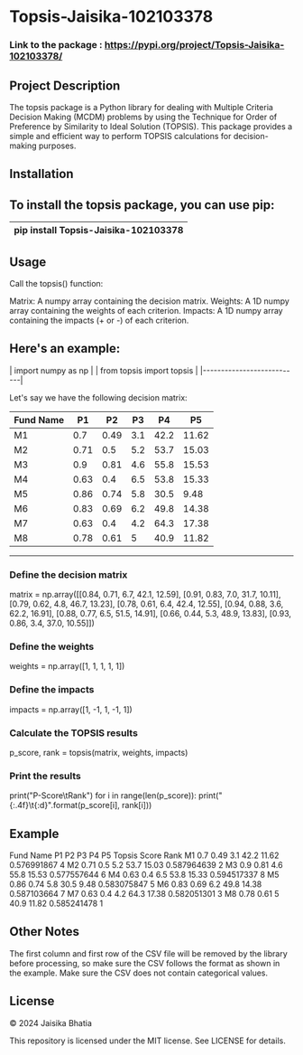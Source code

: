 # Topsis-Jaisika-102103378

### Link to the package : https://pypi.org/project/Topsis-Jaisika-102103378/

## Project Description

The topsis package is a Python library for dealing with Multiple Criteria Decision Making (MCDM) problems by using the Technique for Order of Preference by Similarity to Ideal Solution (TOPSIS). This package provides a simple and efficient way to perform TOPSIS calculations for decision-making purposes.

## Installation

To install the topsis package, you can use pip:
 --------------------------------------
| pip install Topsis-Jaisika-102103378 |
|--------------------------------------|

## Usage

Call the topsis() function:

Matrix: A numpy array containing the decision matrix.
Weights: A 1D numpy array containing the weights of each criterion.
Impacts: A 1D numpy array containing the impacts (+ or -) of each criterion.

Here's an example:
 ----------------------------
| import numpy as np        |
| from topsis import topsis |
|---------------------------|



Let's say we have the following decision matrix:

| Fund Name|    P1    |    P2    |     P3   |    P4    |     P5   |
|----------|----------|----------|----------|----------|----------|
| M1       |    0.7	  |   0.49   |     3.1	 |   42.2   |   11.62  |
| M2       |    0.71  |   0.5	   |     5.2	 |   53.7   |   15.03  |
| M3	      |    0.9	  |   0.81   |     4.6	 |   55.8   |   15.53  |
| M4	      |    0.63  |    0.4	  |     6.5	 |   53.8   |   15.33  |
| M5      	|    0.86  |   0.74	  |     5.8	 |   30.5	  |   9.48   |
| M6	      |    0.83  |   0.69	  |     6.2	 |   49.8	  |   14.38  |
| M7	      |    0.63  |   0.4	   |     4.2	 |   64.3   |  	17.38  |
| M8	      |    0.78  |   0.61	  |      5	  |   40.9	  |   11.82  |
-------------------------------------------------------------------
### Define the decision matrix
matrix = np.array([[0.84, 0.71, 6.7, 42.1, 12.59],
    [0.91, 0.83, 7.0, 31.7, 10.11],
    [0.79, 0.62, 4.8, 46.7, 13.23],
    [0.78, 0.61, 6.4, 42.4, 12.55],
    [0.94, 0.88, 3.6, 62.2, 16.91],
    [0.88, 0.77, 6.5, 51.5, 14.91],
    [0.66, 0.44, 5.3, 48.9, 13.83],
    [0.93, 0.86, 3.4, 37.0, 10.55]])

### Define the weights
weights = np.array([1, 1, 1, 1, 1])

### Define the impacts
impacts = np.array([1, -1, 1, -1, 1])

### Calculate the TOPSIS results
p_score, rank = topsis(matrix, weights, impacts)

### Print the results
print("P-Score\tRank")
for i in range(len(p_score)):
    print("{:.4f}\t{:d}".format(p_score[i], rank[i]))



## Example

Fund Name	P1	  P2	P3	  P4	P5	  Topsis Score	Rank
M1	        0.7	  0.49	3.1	42.2	11.62	0.576991867	4
M2	        0.71  0.5	5.2	53.7	15.03	0.587964639	2
M3	        0.9	  0.81	4.6	55.8	15.53	0.577557644	6
M4	        0.63  0.4	6.5	53.8	15.33	0.594517337	8
M5	        0.86  0.74	5.8	30.5	9.48	0.583075847	5
M6	        0.83  0.69	6.2	49.8	14.38	0.587103664	7
M7	        0.63  0.4	4.2	64.3	17.38	0.582051301	3
M8	        0.78  0.61	5	40.9	11.82	0.585241478	1





## Other Notes

The first column and first row of the CSV file will be removed by the library before processing, so make sure the CSV follows the format as shown in the example.
Make sure the CSV does not contain categorical values.

## License

© 2024 Jaisika Bhatia

This repository is licensed under the MIT license. See LICENSE for details.
